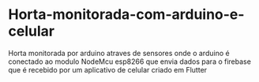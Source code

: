 # Horta-monitorada-com-arduino-e-celular
Horta monitorada por arduino atraves de sensores onde o arduino é conectado ao modulo NodeMcu esp8266 que envia dados para o firebase que é recebido por um aplicativo de celular criado em Flutter
